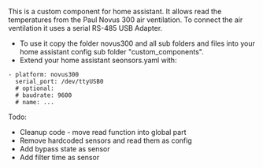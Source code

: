 This is a custom component for home assistant.
It allows read the temperatures from the Paul Novus 300 air ventilation.
To connect the air ventilation it uses a serial RS-485 USB Adapter.

* To use it copy the folder novus300 and all sub folders and files into your home assistant config sub folder "custom_components".
* Extend your home assistant seonsors.yaml with:

```
- platform: novus300
  serial_port: /dev/ttyUSB0
  # optional:
  # baudrate: 9600
  # name: ...
```

Todo:

* Cleanup code - move read function into global part
* Remove hardcoded sensors and read them as config
* Add bypass state as sensor
* Add filter time as sensor
